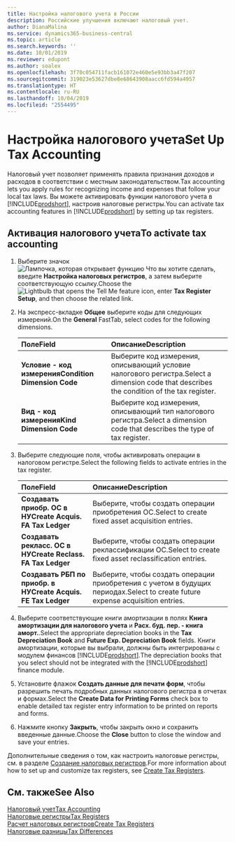 ```yaml
---
title: Настройка налогового учета в России
description: Российские улучшения включают налоговый учет.
author: DianaMalina
ms.service: dynamics365-business-central
ms.topic: article
ms.search.keywords: ''
ms.date: 10/01/2019
ms.reviewer: edupont
ms.author: soalex
ms.openlocfilehash: 3f70c054711facb161072e460e5e93bb3a47f207
ms.sourcegitcommit: 319023e53627dbe8e68643908aacc6fd594a4957
ms.translationtype: HT
ms.contentlocale: ru-RU
ms.lasthandoff: 10/04/2019
ms.locfileid: "2554495"
---
```

# <a name="set-up-tax-accounting"></a><span data-ttu-id="ae241-103">Настройка налогового учета</span><span class="sxs-lookup"><span data-stu-id="ae241-103">Set Up Tax Accounting</span></span>

<span data-ttu-id="ae241-104">Налоговый учет позволяет применять правила признания доходов и расходов в соответствии с местным законодательством.</span><span class="sxs-lookup"><span data-stu-id="ae241-104">Tax accounting lets you apply rules for recognizing income and expenses that follow your local tax laws.</span></span> <span data-ttu-id="ae241-105">Вы можете активировать функции налогового учета в [!INCLUDE[prodshort](../../includes/prodshort.md)], настроив налоговые регистры.</span><span class="sxs-lookup"><span data-stu-id="ae241-105">You can activate tax accounting features in [!INCLUDE[prodshort](../../includes/prodshort.md)] by setting up tax registers.</span></span>

## <a name="to-activate-tax-accounting"></a><span data-ttu-id="ae241-106">Активация налогового учета</span><span class="sxs-lookup"><span data-stu-id="ae241-106">To activate tax accounting</span></span>

1. <span data-ttu-id="ae241-107">Выберите значок ![Лампочка, которая открывает функцию Что вы хотите сделать](../../media/ui-search/search_small.png "Что вы хотите сделать"), введите **Настройка налоговых регистров**, а затем выберите соответствующую ссылку.</span><span class="sxs-lookup"><span data-stu-id="ae241-107">Choose the ![Lightbulb that opens the Tell Me feature](../../media/ui-search/search_small.png "Tell me what you want to do") icon, enter **Tax Register Setup**, and then choose the related link.</span></span>

2. <span data-ttu-id="ae241-108">На экспресс-вкладке **Общее** выберите коды для следующих измерений.</span><span class="sxs-lookup"><span data-stu-id="ae241-108">On the **General** FastTab, select codes for the following dimensions.</span></span>

   | <span data-ttu-id="ae241-109">Поле</span><span class="sxs-lookup"><span data-stu-id="ae241-109">Field</span></span>                        | <span data-ttu-id="ae241-110">Описание</span><span class="sxs-lookup"><span data-stu-id="ae241-110">Description</span></span>                                                  |
   | :--------------------------- | :----------------------------------------------------------- |
   | <span data-ttu-id="ae241-111">**Условие - код измерения**</span><span class="sxs-lookup"><span data-stu-id="ae241-111">**Condition Dimension Code**</span></span> | <span data-ttu-id="ae241-112">Выберите код измерения, описывающий условие налогового регистра.</span><span class="sxs-lookup"><span data-stu-id="ae241-112">Select a dimension code that describes the condition of the tax register.</span></span> |
   | <span data-ttu-id="ae241-113">**Вид - код измерения**</span><span class="sxs-lookup"><span data-stu-id="ae241-113">**Kind Dimension Code**</span></span>      | <span data-ttu-id="ae241-114">Выберите код измерения, описывающий тип налогового регистра.</span><span class="sxs-lookup"><span data-stu-id="ae241-114">Select a dimension code that describes the type of tax register.</span></span> |

3. <span data-ttu-id="ae241-115">Выберите следующие поля, чтобы активировать операции в налоговом регистре.</span><span class="sxs-lookup"><span data-stu-id="ae241-115">Select the following fields to activate entries in the tax register.</span></span>

   | <span data-ttu-id="ae241-116">Поле</span><span class="sxs-lookup"><span data-stu-id="ae241-116">Field</span></span>                             | <span data-ttu-id="ae241-117">Описание</span><span class="sxs-lookup"><span data-stu-id="ae241-117">Description</span></span>                                            |
   | :-------------------------------- | :----------------------------------------------------- |
   | <span data-ttu-id="ae241-118">**Создавать приобр. ОС в НУ**</span><span class="sxs-lookup"><span data-stu-id="ae241-118">**Create Acquis. FA Tax Ledger**</span></span>  | <span data-ttu-id="ae241-119">Выберите, чтобы создать операции приобретения ОС.</span><span class="sxs-lookup"><span data-stu-id="ae241-119">Select to create fixed asset acquisition entries.</span></span>      |
   | <span data-ttu-id="ae241-120">**Создавать рекласс. ОС в НУ**</span><span class="sxs-lookup"><span data-stu-id="ae241-120">**Create Reclass. FA Tax Ledger**</span></span> | <span data-ttu-id="ae241-121">Выберите, чтобы создать операции реклассификации ОС.</span><span class="sxs-lookup"><span data-stu-id="ae241-121">Select to create fixed asset reclassification entries.</span></span> |
   | <span data-ttu-id="ae241-122">**Создавать РБП по приобр. в НУ**</span><span class="sxs-lookup"><span data-stu-id="ae241-122">**Create Acquis. FE Tax Ledger**</span></span>  | <span data-ttu-id="ae241-123">Выберите, чтобы создать операции приобретения с учетом в будущих периодах.</span><span class="sxs-lookup"><span data-stu-id="ae241-123">Select to create future expense acquisition entries.</span></span>   |

4. <span data-ttu-id="ae241-124">Выберите соответствующие книги амортизации в полях **Книга амортизации для налогового учета** и **Расх. буд. пер. - книга аморт.**.</span><span class="sxs-lookup"><span data-stu-id="ae241-124">Select the appropriate depreciation books in the **Tax Depreciation Book** and **Future Exp. Depreciation Book** fields.</span></span> <span data-ttu-id="ae241-125">Книги амортизации, которые вы выбрали, должны быть интегрированы с модулем финансов [!INCLUDE[prodshort](../../includes/prodshort.md)].</span><span class="sxs-lookup"><span data-stu-id="ae241-125">The depreciation books that you select should not be integrated with the [!INCLUDE[prodshort](../../includes/prodshort.md)] finance module.</span></span>

5. <span data-ttu-id="ae241-126">Установите флажок **Создать данные для печати форм**, чтобы разрешить печать подробных данных налогового регистра в отчетах и формах.</span><span class="sxs-lookup"><span data-stu-id="ae241-126">Select the **Create Data for Printing Forms** check box to enable detailed tax register entry information to be printed on reports and forms.</span></span>

6. <span data-ttu-id="ae241-127">Нажмите кнопку **Закрыть**, чтобы закрыть окно и сохранить введенные данные.</span><span class="sxs-lookup"><span data-stu-id="ae241-127">Choose the **Close** button to close the window and save your entries.</span></span>

<span data-ttu-id="ae241-128">Дополнительные сведения о том, как настроить налоговые регистры, см. в разделе [Создание налоговых регистров](How-to-Create-Tax-Registers.md).</span><span class="sxs-lookup"><span data-stu-id="ae241-128">For more information about how to set up and customize tax registers, see [Create Tax Registers](How-to-Create-Tax-Registers.md).</span></span>

## <a name="see-also"></a><span data-ttu-id="ae241-129">См. также</span><span class="sxs-lookup"><span data-stu-id="ae241-129">See Also</span></span>

[<span data-ttu-id="ae241-130">Налоговый учет</span><span class="sxs-lookup"><span data-stu-id="ae241-130">Tax Accounting</span></span>](Tax-Accounting.md)  
[<span data-ttu-id="ae241-131">Налоговые регистры</span><span class="sxs-lookup"><span data-stu-id="ae241-131">Tax Registers</span></span>](Tax-Registers.md)  
[<span data-ttu-id="ae241-132">Расчет налоговых регистров</span><span class="sxs-lookup"><span data-stu-id="ae241-132">Create Tax Registers</span></span>](How-to-Create-Tax-Registers.md)  
[<span data-ttu-id="ae241-133">Налоговые разницы</span><span class="sxs-lookup"><span data-stu-id="ae241-133">Tax Differences</span></span>](Tax-Differences.md)  
